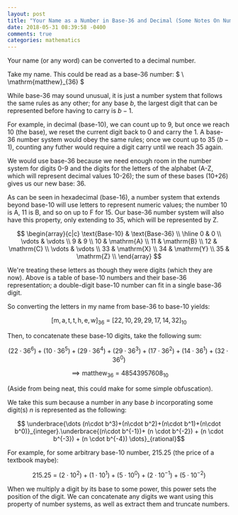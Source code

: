 ```yaml
---
layout: post
title: "Your Name as a Number in Base-36 and Decimal (Some Notes On Number Systems)"
date: 2018-05-31 08:39:58 -0400
comments: true
categories: mathematics
---
```


Your name (or any word) can be converted to a decimal number.  

Take my name. This could be read as a base-36 number: $ \  \mathrm{matthew}_{36} $   

While base-36 may sound unusual, it is just a number system that follows the same rules as any other; for any base $b$, the largest digit that can be represented before having to carry is $b-1$.  

For example, in decimal (base-10), we can count up to 9, but once we reach 10 (the base), we reset the current digit back to 0 and carry the 1. A base-36 number system would obey the same rules; once we count up to 35 ($b-1$), counting any futher would require a digit carry until we reach 35 again.

We would use base-36 because we need enough room in the number system for digits 0-9 and the digits for the letters of the alphabet (A-Z, which will represent decimal values 10-26); the sum of these bases (10+26) gives us our new base: 36.

As can be seen in hexadecimal (base-16), a number system that extends beyond base-10 will use letters to represent numeric values; the number 10 is A, 11 is B, and so on up to F for 15. Our base-36 number system will also have this property, only extending to 35, which will be represented by Z.

$$
\begin{array}{c|c}
\text{Base-10} & \text{Base-36} \\
\hline
0 & 0 \\
\vdots & \vdots \\ 
9 & 9 \\
10 & \mathrm{A} \\
11 & \mathrm{B} \\
12 & \mathrm{C} \\
\vdots & \vdots \\ 
33 & \mathrm{X} \\
34 & \mathrm{Y} \\
35 & \mathrm{Z} \\
\end{array}
$$

We're treating these letters as though they were digits (which they are now). Above is a table of base-10 numbers and their base-36 representation; a double-digit base-10 number can fit in a single base-36 digit.

So converting the letters in my name from base-36 to base-10 yields:

$$[\mathrm{m,a,t,t,h,e,w}]_{36} \ = \ [22,10,29,29,17,14,32]_{10} $$

Then, to concatenate these base-10 digits, take the following sum:

$$ (22\cdot36^6) + (10\cdot36^5) + (29\cdot36^4) + (29\cdot36^3)+(17\cdot36^2)+(14\cdot36^1)+(32\cdot36^0)$$

$$ \implies \mathrm{matthew}_{36} \ = \ 48543957608_{10} $$

(Aside from being neat, this could make for some simple obfuscation).

We take this sum because a number in any base $b$ incorporating some digit(s) $n$ is represented as the following:

$$ \underbrace{\dots (n\cdot b^3)+(n\cdot b^2)+(n\cdot b^1)+(n\cdot b^0)}_{integer}.\underbrace{(n\cdot b^{-1})+ (n \cdot b^{-2}) + (n \cdot b^{-3}) + (n \cdot b^{-4}) \dots}_{rational}$$

For example, for some arbitrary base-10 number, 215.25 (the price of a textbook maybe):

$$ 215.25 \ = \ (2\cdot10^2) + (1 \cdot 10^1) + (5\cdot10^0) + (2\cdot10^{-1})+(5\cdot10^{-2}) $$

When we multiply a digit by its base to some power, this power sets the position of the digit. We can concatenate any digits we want using this property of number systems, as well as extract them and truncate numbers.